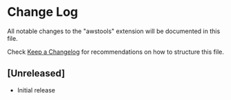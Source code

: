 # Change Log

All notable changes to the "awstools" extension will be documented in this file.

Check [Keep a Changelog](http://keepachangelog.com/) for recommendations on how to structure this file.

## [Unreleased]

- Initial release